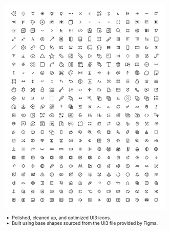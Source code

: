 ![cover](help/ui3-icons.png)

- Polished, cleaned up, and optimized UI3 icons. 
- Built using base shapes sourced from the UI3 file provided by Figma.